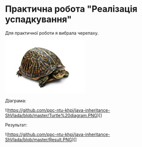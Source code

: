 # Практична робота "Реалізація успадкування"

Для практичної роботи я вибрала черепаху.

![](https://github.com/ppc-ntu-khpi/java-inheritance-ShVlada/blob/master/Florida_Box_Turtle_Digon3.jpg)

Діаграма:

!(https://github.com/ppc-ntu-khpi/java-inheritance-ShVlada/blob/master/Turtle%20diagram.PNG)[]

Результат: 

!(https://github.com/ppc-ntu-khpi/java-inheritance-ShVlada/blob/master/Result.PNG)[]
